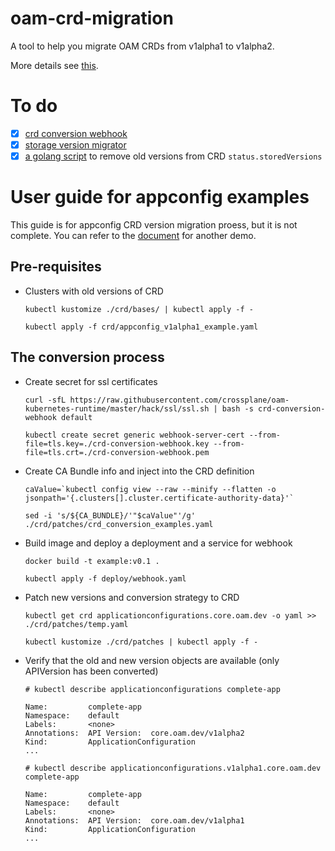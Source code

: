 # oam-crd-migration
A tool to help you migrate OAM CRDs from v1alpha1 to v1alpha2.

More details see [this](https://github.com/crossplane/oam-kubernetes-runtime/issues/108).

# To do
- [x] [crd conversion webhook](https://github.com/kubernetes/kubernetes/tree/master/test/images/agnhost)
- [x] [storage version migrator](https://github.com/kubernetes-sigs/kube-storage-version-migrator)
- [x] [a golang script](https://github.com/elastic/cloud-on-k8s/issues/2196) to remove old versions from CRD `status.storedVersions`

# User guide for appconfig examples
This guide is for appconfig CRD version migration proess, but it is not complete. You can refer to the [document](./sample/README.md) for another demo.
## Pre-requisites
- Clusters with old versions of CRD
    ```
    kubectl kustomize ./crd/bases/ | kubectl apply -f -
    
    kubectl apply -f crd/appconfig_v1alpha1_example.yaml
    ```
## The conversion process
- Create secret for ssl certificates
    ```
    curl -sfL https://raw.githubusercontent.com/crossplane/oam-kubernetes-runtime/master/hack/ssl/ssl.sh | bash -s crd-conversion-webhook default
    
    kubectl create secret generic webhook-server-cert --from-file=tls.key=./crd-conversion-webhook.key --from-file=tls.crt=./crd-conversion-webhook.pem
    ```
- Create CA Bundle info and inject into the CRD definition
    ```
    caValue=`kubectl config view --raw --minify --flatten -o jsonpath='{.clusters[].cluster.certificate-authority-data}'`
    
    sed -i 's/${CA_BUNDLE}/'"$caValue"'/g' ./crd/patches/crd_conversion_examples.yaml
    ```
- Build image and deploy a deployment and a service for webhook
    ```
    docker build -t example:v0.1 .

    kubectl apply -f deploy/webhook.yaml
    ```
- Patch new versions and conversion strategy to CRD
    ```
    kubectl get crd applicationconfigurations.core.oam.dev -o yaml >> ./crd/patches/temp.yaml
  
    kubectl kustomize ./crd/patches | kubectl apply -f -
    ```
- Verify that the old and new version objects are available (only APIVersion has been converted)
    ```
    # kubectl describe applicationconfigurations complete-app
    
    Name:         complete-app
    Namespace:    default
    Labels:       <none>
    Annotations:  API Version:  core.oam.dev/v1alpha2
    Kind:         ApplicationConfiguration
    ...
    
    # kubectl describe applicationconfigurations.v1alpha1.core.oam.dev complete-app
    
    Name:         complete-app
    Namespace:    default
    Labels:       <none>
    Annotations:  API Version:  core.oam.dev/v1alpha1
    Kind:         ApplicationConfiguration
    ...
    ```